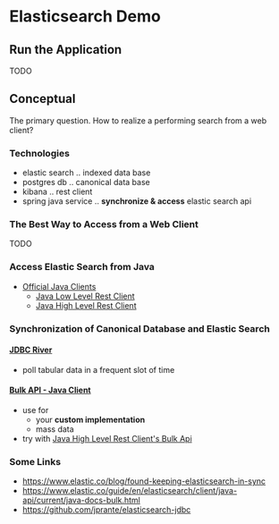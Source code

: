 # Elasticsearch Demo

## Run the Application
TODO

## Conceptual
The primary question. How to realize a performing search from a web client?

### Technologies
* elastic search .. indexed data base
* postgres db ..  canonical data base
* kibana .. rest client
* spring java service .. **synchronize & access** elastic search api

### The Best Way to Access from a Web Client
TODO

### Access Elastic Search from Java
* [Official Java Clients](https://www.elastic.co/guide/en/elasticsearch/client/java-rest/current/index.html)
  * [Java Low Level Rest Client](https://www.elastic.co/guide/en/elasticsearch/client/java-rest/current/java-rest-low.html)
  * [Java High Level Rest Client](https://www.elastic.co/guide/en/elasticsearch/client/java-rest/current/java-rest-high.html)

### Synchronization of Canonical Database and Elastic Search

#### [JDBC River](https://github.com/jprante/elasticsearch-jdbc)
* poll tabular data in a frequent slot of time

#### [Bulk API - Java Client](https://www.elastic.co/guide/en/elasticsearch/client/java-api/current/java-docs-bulk.html)
* use for 
  * your **custom implementation**
  * mass data
* try with [Java High Level Rest Client's Bulk Api](https://www.elastic.co/guide/en/elasticsearch/client/java-rest/current/java-rest-high-document-bulk.html)

### Some Links
* https://www.elastic.co/blog/found-keeping-elasticsearch-in-sync
* https://www.elastic.co/guide/en/elasticsearch/client/java-api/current/java-docs-bulk.html
* https://github.com/jprante/elasticsearch-jdbc

